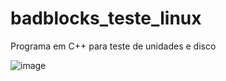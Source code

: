 # badblocks_teste_linux

Programa em C++ para teste de unidades e disco

![image](https://user-images.githubusercontent.com/70297459/216677069-7fc18a41-46ea-42c2-a878-339590005b4b.png)

